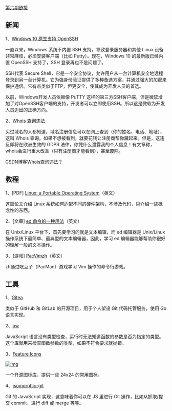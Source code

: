 [第六期链接](https://github.com/ruanyf/weekly/blob/master/docs/issue-6.md)

## 新闻

1、[Windows 10 原生支持 OpenSSH](https://blog.ropnop.com/extracting-ssh-private-keys-from-windows-10-ssh-agent/)

一直以来，Windows 系统不内置 SSH 支持，导致登录服务器和其他 Linux 设备非常麻烦，必须安装客户端（比如 Putty）。现在，Windows 10 的最新版已经内置 OpenSSH 支持了，SSH 登录再也不是问题了。

SSH代表 Secure Shell，它是一个安全协议，允许用户从一台计算机安全地远程登录到另一台计算机。它为强身份验证提供了多种备选方案，并通过强大的加密来保护通信。它有点类似于FTP，但更安全，使其成为开发人员的首选。

以前，Windows开发人员依赖像 PuTTY 这样的第三方SSH客户端，但是微软增加了对OpenSSH客户端的支持，开发者可以立即使用SSH。所以这是微软为开发人员迈出的正确方向。

2、[Whois 查询违法](https://www.cooley.com/news/insight/2018/2018-04-18-whois-blackout-period-likely-starting-in-may)

买过域名的人都知道，域名注册信息可以在网上查到（你的姓名、电话、地址），这叫 Whois 查询。如果不想被看到，就要花钱让注册商帮你藏起来。但是，这违反即将在欧洲生效的 GDPR 法律，你凭什么泄露我的个人信息！有文章称，whois会进行重大改革（只有注册商才能看到），甚至废除。

CSDN博客[Whois查询违法？](https://blog.csdn.net/testcs_dn/article/details/90900073)

## 教程

1、[PDF] [Linux: a Portable Operating System](https://www.cs.helsinki.fi/u/kutvonen/index_files/linus.pdf)（英文）

这篇论文介绍 Linux 系统如何适配不同的硬件架构，不涉及代码，只介绍一些概念性的东西。

2、[文章] [ed 命令的一种用法](https://jvns.ca/blog/2018/05/11/batch-editing-files-with-ed/)（英文）

在 Unix/Linux 平台下，首先要学习的就是文本编辑，而 ed 编辑器是 Unix/Linux 操作系统下最简单、最典型的文本编辑器，因此，学习 ed 编辑器能够帮助你很好的理解一般的文本操作。

3、[游戏] [PacVimzh](https://ostechnix.com/pacvim-a-cli-game-to-learn-vim-commands/)（英文）

zh通过吃豆子（PacMan）游戏学习 Vim 操作的命令行游戏。

## 工具

1、[Gitea](https://gitea.io/en-us/)

类似于 GitHub 和 GitLab 的开源项目，用于个人架设 Git 代码托管服务，使用 Go 语言实现。

2、[ow](https://github.com/sindresorhus/ow)

JavaScript 语言没有类型检查，运行时无法知道函数的参数是否为指定的类型。这个库就用来检查函数参数的类型，如果不符合要求就抛错。

3、[Feature Icons](https://github.com/feathericons/feather)

[![img](https://camo.githubusercontent.com/c9f60924d53e26044c0ae8034d97a0dd070748b536490f06b368d0dcd9e376ab/68747470733a2f2f7777772e77616e67626173652e636f6d2f626c6f67696d672f61737365742f3230313830352f6267323031383035323531332e6a7067)](https://camo.githubusercontent.com/c9f60924d53e26044c0ae8034d97a0dd070748b536490f06b368d0dcd9e376ab/68747470733a2f2f7777772e77616e67626173652e636f6d2f626c6f67696d672f61737365742f3230313830352f6267323031383035323531332e6a7067)

一个开源图标库，提供一些 24x24 的常用图标。

4、[isomorphic-git](https://github.com/isomorphic-git/isomorphic-git)

Git 的 JavaScript 实现，这意味着你可以在 JS 里进行 Git 操作，比如从抓取/提交 commit，进行 diff 或 merge 等等。

